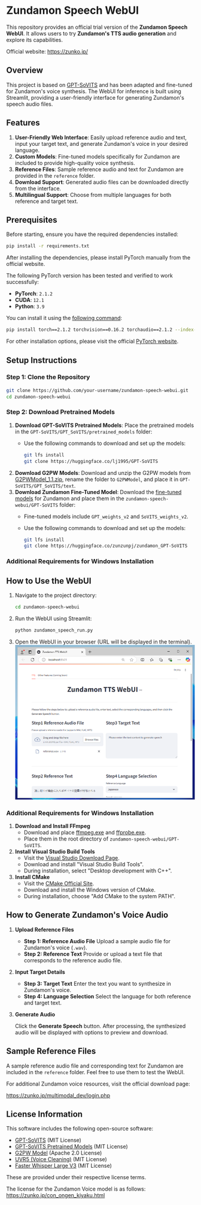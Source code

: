 # Zundamon Speech WebUI

This repository provides an official trial version of the **Zundamon Speech WebUI**. It allows users to try **Zundamon's TTS audio generation** and explore its capabilities.

Official website: https://zunko.jp/

## Overview

This project is based on [GPT-SoVITS](https://github.com/RVC-Boss/GPT-SoVITS) and has been adapted and fine-tuned for Zundamon's voice synthesis. The WebUI for inference is built using Streamlit, providing a user-friendly interface for generating Zundamon's speech audio files.

## Features

1. **User-Friendly Web Interface**: Easily upload reference audio and text, input your target text, and generate Zundamon's voice in your desired language.
2. **Custom Models**: Fine-tuned models specifically for Zundamon are included to provide high-quality voice synthesis.
3. **Reference Files**: Sample reference audio and text for Zundamon are provided in the `reference` folder.
4. **Download Support**: Generated audio files can be downloaded directly from the interface.
5. **Multilingual Support**: Choose from multiple languages for both reference and target text.

## Prerequisites

Before starting, ensure you have the required dependencies installed:

```bash
pip install -r requirements.txt
```

After installing the dependencies, please install PyTorch manually from the official website.

The following PyTorch version has been tested and verified to work successfully:

- **PyTorch**: `2.1.2`
- **CUDA**: `12.1`
- **Python**: `3.9`

You can install it using the [following command](https://pytorch.org/get-started/previous-versions/#linux-and-windows-19):

```bash
pip install torch==2.1.2 torchvision==0.16.2 torchaudio==2.1.2 --index-url https://download.pytorch.org/whl/cu121
```

For other installation options, please visit the official [PyTorch website](https://pytorch.org/get-started/previous-versions/).

## Setup Instructions

### Step 1: Clone the Repository

```bash
git clone https://github.com/your-username/zundamon-speech-webui.git
cd zundamon-speech-webui
```

### Step 2: Download Pretrained Models

1. **Download GPT-SoVITS Pretrained Models**: Place the pretrained models in the `GPT-SoVITS/GPT_SoVITS/pretrained_models` folder:
    - Use the following commands to download and set up the models:
        
        ```bash
        git lfs install
        git clone https://huggingface.co/lj1995/GPT-SoVITS
        ```
2. **Download G2PW Models**: Download and unzip the G2PW models from [G2PWModel_1.1.zip](https://paddlespeech.bj.bcebos.com/Parakeet/released_models/g2p/G2PWModel_1.1.zip), rename the folder to `G2PWModel`, and place it in `GPT-SoVITS/GPT_SoVITS/text`.
3. **Download Zundamon Fine-Tuned Model**:
Download the [fine-tuned models](https://huggingface.co/zunzunpj/zundamon_GPT-SoVITS/tree/main) for Zundamon and place them in the `zundamon-speech-webui/GPT-SoVITS` folder:
    - Fine-tuned models include `GPT_weights_v2` and `SoVITS_weights_v2`.
    - Use the following commands to download and set up the models:
        
        ```bash
        git lfs install
        git clone https://huggingface.co/zunzunpj/zundamon_GPT-SoVITS
        ```
        

### Additional Requirements for Windows Installation

## How to Use the WebUI

1. Navigate to the project directory:
    
    ```bash
    cd zundamon-speech-webui
    ```
    
2. Run the WebUI using Streamlit:
    
    ```bash
    python zundamon_speech_run.py
    ```
    
3. Open the WebUI in your browser (URL will be displayed in the terminal).
![Zundamon WebUI Example](imgs/webui.PNG)

### Additional Requirements for Windows Installation

1. **Download and Install FFmpeg**
    - Download and place [ffmpeg.exe](https://huggingface.co/lj1995/VoiceConversionWebUI/blob/main/ffmpeg.exe) and [ffprobe.exe](https://huggingface.co/lj1995/VoiceConversionWebUI/blob/main/ffprobe.exe).
    - Place them in the root directory of `zundamon-speech-webui/GPT-SoVITS`.
2. **Install Visual Studio Build Tools**
    - Visit the [Visual Studio Download Page](https://visualstudio.microsoft.com/visual-cpp-build-tools/).
    - Download and install "Visual Studio Build Tools".
    - During installation, select "Desktop development with C++".
3. **Install CMake**
    - Visit the [CMake Official Site](https://cmake.org/download/).
    - Download and install the Windows version of CMake.
    - During installation, choose "Add CMake to the system PATH".

## How to Generate Zundamon's Voice Audio

1. **Upload Reference Files**
    - **Step 1: Reference Audio File** Upload a sample audio file for Zundamon's voice (`.wav`).
    - **Step 2: Reference Text** Provide or upload a text file that corresponds to the reference audio file.
2. **Input Target Details**
    - **Step 3: Target Text** Enter the text you want to synthesize in Zundamon's voice.
    - **Step 4: Language Selection** Select the language for both reference and target text.
3. **Generate Audio**
    
    Click the **Generate Speech** button. After processing, the synthesized audio will be displayed with options to preview and download.
    

## Sample Reference Files

A sample reference audio file and corresponding text for Zundamon are included in the `reference` folder. Feel free to use them to test the WebUI.

For additional Zundamon voice resources, visit the official download page:

https://zunko.jp/multimodal_dev/login.php

## License Information

This software includes the following open-source software:

- [GPT-SoVITS](https://github.com/RVC-Boss/GPT-SoVITS) (MIT License)
- [GPT-SoVITS Pretrained Models](https://huggingface.co/lj1995/GPT-SoVITS) (MIT License)
- [G2PW Model](https://github.com/GitYCC/g2pW) (Apache 2.0 License)
- [UVR5 (Voice Cleaning)](https://huggingface.co/lj1995/VoiceConversionWebUI/tree/main/uvr5_weights) (MIT License)
- [Faster Whisper Large V3](https://huggingface.co/Systran/faster-whisper-large-v3) (MIT License)

These are provided under their respective license terms.

The license for the Zundamon Voice model is as follows:
https://zunko.jp/con_ongen_kiyaku.html



